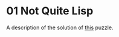 # 01 Not Quite Lisp

A description of the solution of [this](https://adventofcode.com/2015/day/1) puzzle.
